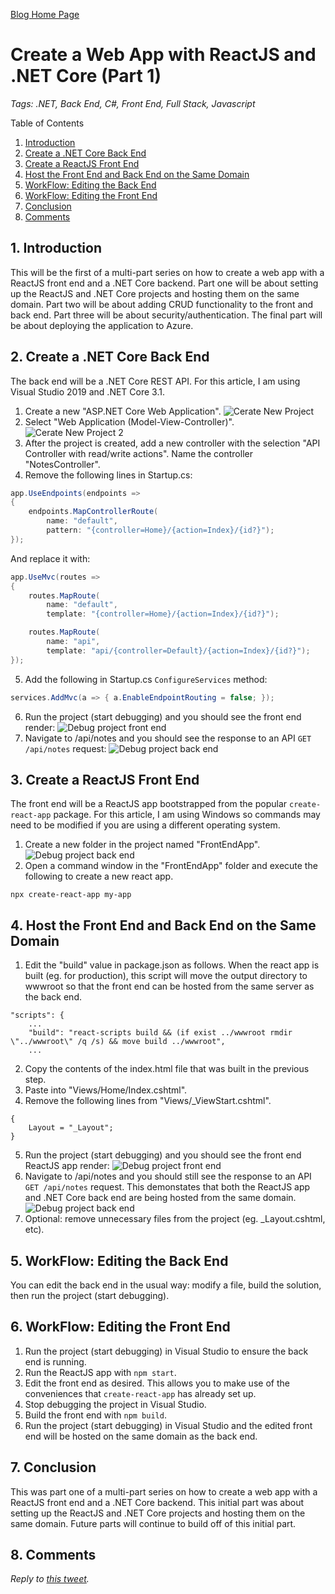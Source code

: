 [Blog Home Page](../../README.md)

# Create a Web App with ReactJS and .NET Core (Part 1)

_Tags: .NET, Back End, C#, Front End, Full Stack, Javascript_

Table of Contents
1. [Introduction](#introduction)
2. [Create a .NET Core Back End](#create-back)
3. [Create a ReactJS Front End](#create-front)
4. [Host the Front End and Back End on the Same Domain](#host)
5. [WorkFlow: Editing the Back End](#edit-back)
6. [WorkFlow: Editing the Front End](#edit-front)
7. [Conclusion](#conclusion)
8. [Comments](#comments)

## 1. <a name='introduction'></a>Introduction

This will be the first of a multi-part series on how to create a web app with a ReactJS front end and a .NET Core backend. Part one will be about setting up the ReactJS and .NET Core projects and hosting them on the same domain. Part two will be about adding CRUD functionality to the front and back end. Part three will be about security/authentication. The final part will be about deploying the application to Azure.

## 2. <a name='create-back'></a>Create a .NET Core Back End

The back end will be a .NET Core REST API. For this article, I am using Visual Studio 2019 and .NET Core 3.1.

1. Create a new "ASP.NET Core Web Application".
![Cerate New Project](1_CreateNewProject.PNG)
2. Select "Web Application (Model-View-Controller)".
![Cerate New Project 2](1b_CreateNewProject.PNG)
3. After the project is created, add a new controller with the selection "API Controller with read/write actions". Name the controller "NotesController".
4. Remove the following lines in Startup.cs:
```c#
app.UseEndpoints(endpoints =>
{
    endpoints.MapControllerRoute(
        name: "default",
        pattern: "{controller=Home}/{action=Index}/{id?}");
});
```
And replace it with:
```c#
app.UseMvc(routes =>
{
    routes.MapRoute(
        name: "default",
        template: "{controller=Home}/{action=Index}/{id?}");

    routes.MapRoute(
        name: "api",
        template: "api/{controller=Default}/{action=Index}/{id?}");
});
```
5. Add the following in Startup.cs `ConfigureServices` method: 
```c#
services.AddMvc(a => { a.EnableEndpointRouting = false; });
```
6. Run the project (start debugging) and you should see the front end render:
![Debug project front end](6_Debug.PNG)
6. Navigate to /api/notes and you should see the response to an API `GET /api/notes` request:
![Debug project back end](7_Debug.PNG)

## 3. <a name='create-front'></a>Create a ReactJS Front End

The front end will be a ReactJS app bootstrapped from the popular `create-react-app` package. For this article, I am using Windows so commands may need to be modified if you are using a different operating system.

1. Create a new folder in the project named "FrontEndApp".
![Debug project back end](1_NewFolder.PNG)
2. Open a command window in the "FrontEndApp" folder and execute the following to create a new react app.
```
npx create-react-app my-app
```

## 4. <a name='host'></a>Host the Front End and Back End on the Same Domain

1. Edit the "build" value in package.json as follows. When the react app is built (eg. for production), this script will move the output directory to wwwroot so that the front end can be hosted from the same server as the back end.
```
"scripts": {
    ...
    "build": "react-scripts build && (if exist ../wwwroot rmdir \"../wwwroot\" /q /s) && move build ../wwwroot",
    ...
```
2. Copy the contents of the index.html file that was built in the previous step.
3. Paste into "Views/Home/Index.cshtml".
4. Remove the following lines from "Views/_ViewStart.cshtml".
```
{
    Layout = "_Layout";
}
```
5. Run the project (start debugging) and you should see the front end ReactJS app render:
![Debug project front end](7_DebugReact.PNG)
6. Navigate to /api/notes and you should still see the response to an API `GET /api/notes` request. This demonstates that both the ReactJS app and .NET Core back end are being hosted from the same domain.
![Debug project back end](8_Debug.PNG)
7. Optional: remove unnecessary files from the project (eg. _Layout.cshtml, etc).

## 5. <a name='edit-back'></a>WorkFlow: Editing the Back End

You can edit the back end in the usual way: modify a file, build the solution, then run the project (start debugging).

## 6. <a name='edit-front'></a>WorkFlow: Editing the Front End

1. Run the project (start debugging) in Visual Studio to ensure the back end is running.
2. Run the ReactJS app with `npm start`.
3. Edit the front end as desired. This allows you to make use of the conveniences that `create-react-app` has already set up.
4. Stop debugging the project in Visual Studio.
5. Build the front end with `npm build`.
6. Run the project (start debugging) in Visual Studio and the edited front end will be hosted on the same domain as the back end.

## 7. <a name='conclusion'></a>Conclusion

This was part one of a multi-part series on how to create a web app with a ReactJS front end and a .NET Core backend. This initial part was about setting up the ReactJS and .NET Core projects and hosting them on the same domain. Future parts will continue to build off of this initial part.

## 8. <a name='comments'></a>Comments

_Reply to [this tweet]()._